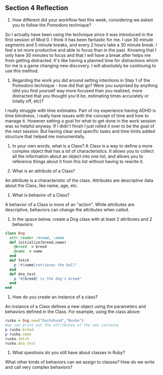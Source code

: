 ## Section 4 Reflection

1. How different did your workflow feel this week, considering we asked you to follow the Pomodoro technique?

So I actually have been using the technique since it was introduced in the first session of Mod 0. I think it has been fantastic for me. I use 30 minute segments and 5 minute breaks, and every 2 hours take a 30 minute break. I feel a lot more productive and able to focus than in the past. Knowing that I only have 30 minutes to focus and that I will have a break after helps me from getting distracted. It's like having a planned time for distractions which for me is a game changing new discovery. I will absolutely be continuing to use this method.

1. Regarding the work you did around setting intentions in Step 1 of the Pomodoro technique - how did that go? Were you surprised by anything (did you find yourself way more focused than you realized, more distracted that you thought you'd be, estimating times accurately or totally off, etc)?

I really struggle with time estimates. Part of my experience having ADHD is time blindness, I really have issues with the concept of time and how to manage it. However setting a goal for what to get done in the work session was so helpful anyway. If I didn't finish I just rolled it over to be the goal of the next session. But having clear and specific tasks and time limits added structure that helped me monumentally.

1. In your own words, what is a Class?
A Class is a way to define a more complex object that has a lot of characteristics. It allows you to collect all the information about an object into one list, and allows you to reference things about it from this list without having to rewrite it.

1. What is an attribute of a Class?

An attribute is a characteristic of the class. Attributes are descriptive data about the Class, like name, age, etc.

1. What is behavior of a Class?

A behavior of a Class is more of an "action". While attributes are descriptive, behaviors can change the attributes when called.

1. In the space below, create a Dog class with at least 2 attributes and 2 behaviors:

```rb
class Dog
  attr_reader :breed, :name
  def initialize(breed,name)
    @breed  = breed
    @name  = name
  end
  def fetch
    p "#{name}retrieves the ball"
  end
  def dna_test
    p "#{breed} is the dog's breed"
  end
end
```

1. How do you create an instance of a class?

An instance of a Class defines a new object using the parameters and behaviors defined in the Class. For example, using the class above:
```rb
rusko = Dog.new("Dachshund","Rusko")
#we can print out the attributes of the new instance
p rusko.breed
p rusko.name
rusko.fetch
rusko.dna_test
```


1. What questions do you still have about classes in Ruby?

What other kinds of behaviors can we assign to classes? How do we write and call very complex behaviors?
